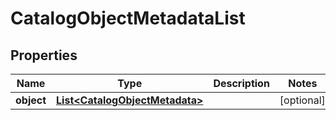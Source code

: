 
# CatalogObjectMetadataList

## Properties
Name | Type | Description | Notes
------------ | ------------- | ------------- | -------------
**object** | [**List&lt;CatalogObjectMetadata&gt;**](CatalogObjectMetadata.md) |  |  [optional]



